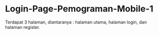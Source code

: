 # Login-Page-Pemograman-Mobile-1
Terdapat 3 halaman, diantaranya : halaman utama, halaman login, dan halaman register.

